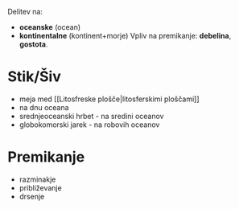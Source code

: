 Delitev na:
- **oceanske** (ocean)
- **kontinentalne** (kontinent+morje)
Vpliv na premikanje: **debelina**, **gostota**.
# Stik/Šiv
- meja med [[Litosfreske plošče|litosferskimi ploščami]]
- na dnu oceana
- srednjeoceanski hrbet - na sredini oceanov
- globokomorski jarek - na robovih oceanov
# Premikanje 
- razminakje
- približevanje
- drsenje
